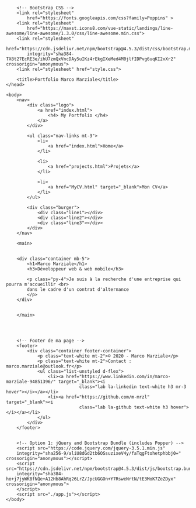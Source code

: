 <!DOCTYPE html>
<html lang="en">
    <head>
        <!-- Required meta tags -->
        <meta charset="UTF-8">
        <meta name="viewport" content="width=device-width, initial-scale=1.0">

        <!-- Bootstrap CSS -->
        <link rel="stylesheet"
            href="https://fonts.googleapis.com/css?family=Poppins" >
        <link rel="stylesheet"
            href="https://maxst.icons8.com/vue-static/landings/line-awesome/line-awesome/1.3.0/css/line-awesome.min.css">
        <link rel="stylesheet"
            href="https://cdn.jsdelivr.net/npm/bootstrap@4.5.3/dist/css/bootstrap.min.css"
            integrity="sha384-TX8t27EcRE3e/ihU7zmQxVncDAy5uIKz4rEkgIXeMed4M0jlfIDPvg6uqKI2xXr2" crossorigin="anonymous">
        <link rel="stylesheet" href="style.css">

        <title>Portfolio Marco Marziale</title>
    </head>

    <body>
        <nav>
            <div class="logo">
                <a href="index.html">
                    <h4> My Portfolio </h4>
                </a>
            </div>

            <ul class="nav-links mt-3">
                <li>
                    <a href="index.html">Home</a>
                </li>
                
                <li>
                    <a href="projects.html">Projets</a>
                </li>

                <li>
                    <a href="MyCV.html" target="_blank">Mon CV</a>
                </li>
            </ul>

            <div class="burger">
                <div class="line1"></div>
                <div class="line2"></div>
                <div class="line3"></div>
            </div>
        </nav>

        <main>

            
        <div class="container mb-5">
            <h1>Marco Marziale</h1>
            <h3>Développeur web & web mobile</h3>

            <p class="py-4">Je suis à la recherche d'une entreprise qui pourra m'accueillir <br>
            dans le cadre d'un contrat d'alternance
            </p>            
        </div>
        

        </main>

        


        <!-- Footer de ma page -->
        <footer>
            <div class="container footer-container">
                <p class="text-white mt-2">© 2020 - Marco Marziale</p>
                <p class="text-white mt-2">Contact : marco.marziale@outlook.fr</p>
                <ul class="list-unstyled d-flex">
                    <li><a href="https://www.linkedin.com/in/marco-marziale-94851396/" target="_blank"><i
                                class="lab la-linkedin text-white h3 mr-3 hover"></i></a></li>
                    <li><a href="https://github.com/m-mrzl" target="_blank"><i
                                class="lab la-github text-white h3 hover"></i></a></li>
                </ul>
            </div>
        </footer>
    

        <!-- Option 1: jQuery and Bootstrap Bundle (includes Popper) -->
        <script src="https://code.jquery.com/jquery-3.5.1.min.js"
        integrity="sha256-9/aliU8dGd2tb6OSsuzixeV4y/faTqgFtohetphbbj0=" crossorigin="anonymous"></script>
        <script src="https://cdn.jsdelivr.net/npm/bootstrap@4.5.3/dist/js/bootstrap.bundle.min.js"
        integrity="sha384-ho+j7jyWK8fNQe+A12Hb8AhRq26LrZ/JpcUGGOn+Y7RsweNrtN/tE3MoK7ZeZDyx" crossorigin="anonymous">
        </script>
        <script src="./app.js"></script>
    </body>
</html>
